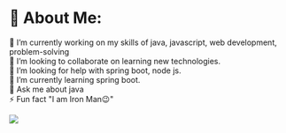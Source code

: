# 💫 About Me:
🔭 I’m currently working on my skills of java, javascript, web development, problem-solving<br>👯 I’m looking to collaborate on learning new technologies.<br>🤝 I’m looking for help with spring boot, node js.<br>🌱 I’m currently learning spring boot.<br>💬 Ask me about java<br>⚡ Fun fact "I am Iron Man😉"

[![](https://visitcount.itsvg.in/api?id=Kumar01M&icon=6&color=10)](https://visitcount.itsvg.in)

<!-- Proudly created with GPRM ( https://gprm.itsvg.in ) -->
